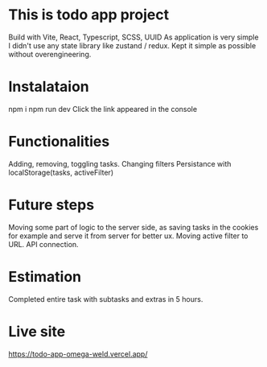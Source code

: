 # This is todo app project

Build with Vite, React, Typescript, SCSS, UUID
As application is very simple I didn't use any state library like zustand / redux. Kept it simple as possible without overengineering.

# Instalataion

npm i
npm run dev
Click the link appeared in the console

# Functionalities

Adding, removing, toggling tasks.
Changing filters
Persistance with localStorage(tasks, activeFilter)

# Future steps

Moving some part of logic to the server side, as saving tasks in the cookies for example and serve it from server for better ux. Moving active filter to URL. API connection.

# Estimation

Completed entire task with subtasks and extras in 5 hours.

# Live site

https://todo-app-omega-weld.vercel.app/
